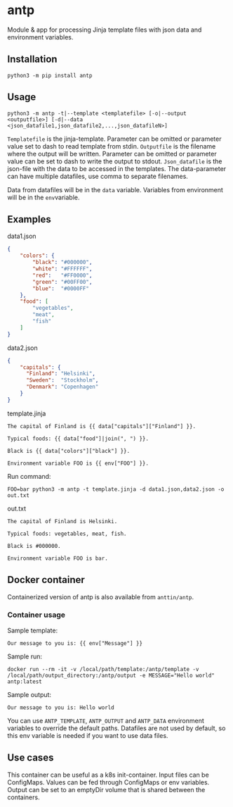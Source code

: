 # antp

Module & app for processing Jinja template files with json data and environment variables.

## Installation

```shell
python3 -m pip install antp
```

## Usage

```shell
python3 -m antp -t|--template <templatefile> [-o|--output <outputfile>] [-d|--data <json_datafile1,json_datafile2,...,json_datafileN>]
```

`Templatefile` is the jinja-template. Parameter can be omitted or parameter value set to dash to read template from stdin.
`Outputfile` is the filename where the output will be written. Parameter can be omitted or parameter value can be set to dash to write the output to stdout.
`Json_datafile` is the json-file with the data to be accessed in the templates. The data-parameter can have multiple datafiles, use comma to separate filenames.

Data from datafiles will be in the `data` variable. Variables from environment will be in the `env`variable.

## Examples

data1.json

```json
{
    "colors": {
        "black": "#000000",
        "white": "#FFFFFF",
        "red":   "#FF0000",
        "green": "#00FF00",
        "blue":  "#0000FF"
    },
    "food": [
        "vegetables",
        "meat",
        "fish"
    ]
}
```

data2.json

```json
{
    "capitals": {
      "Finland": "Helsinki",
      "Sweden":  "Stockholm",
      "Denmark": "Copenhagen"
    }
}
```

template.jinja

```jinja
The capital of Finland is {{ data["capitals"]["Finland"] }}.

Typical foods: {{ data["food"]|join(", ") }}.

Black is {{ data["colors"]["black"] }}.

Environment variable FOO is {{ env["FOO"] }}.
```

Run command:

```shell
FOO=bar python3 -m antp -t template.jinja -d data1.json,data2.json -o out.txt
```

out.txt

```text
The capital of Finland is Helsinki.

Typical foods: vegetables, meat, fish.

Black is #000000.

Environment variable FOO is bar.
```

## Docker container

Containerized version of antp is also available from `anttin/antp`.

### Container usage

Sample template:

```text
Our message to you is: {{ env["Message"] }}
```

Sample run:

```shell
docker run --rm -it -v /local/path/template:/antp/template -v /local/path/output_directory:/antp/output -e MESSAGE="Hello world" antp:latest
```

Sample output:

```text
Our message to you is: Hello world
```

You can use `ANTP_TEMPLATE`, `ANTP_OUTPUT` and `ANTP_DATA` environment variables to override the default paths. Datafiles are not used by default, so this env variable is needed if you want to use data files.

## Use cases

This container can be useful as a k8s init-container. Input files can be ConfigMaps. Values can be fed through ConfigMaps or env variables. Output can be set to an emptyDir volume that is shared between the containers.
